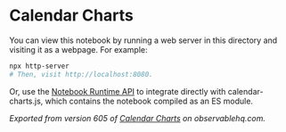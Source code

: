 # Calendar Charts

You can view this notebook by running a web server in this directory and
visiting it as a webpage. For example:

```sh
npx http-server
# Then, visit http://localhost:8080.
```

Or, use the [Notebook Runtime API](https://github.com/observablehq/notebook-runtime) to
integrate directly with calendar-charts.js, which contains the notebook compiled as an
ES module.

*Exported from version 605 of [Calendar Charts](https://observablehq.com/@bensimonds/calendar-charts) on observablehq.com.*